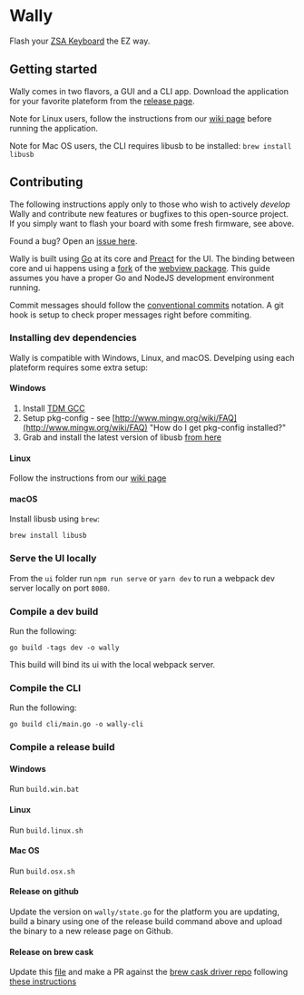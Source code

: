 # Wally

Flash your [ZSA Keyboard](https://ergodox-ez.com) the EZ way.

## Getting started

Wally comes in two flavors, a GUI and a CLI app.
Download the application for your favorite plateform from the [release page](https://github.com/zsa/wally/releases).

Note for Linux users, follow the instructions from our [wiki page](https://github.com/zsa/wally/wiki/Linux-install) before running the application.

Note for Mac OS users, the CLI requires libusb to be installed: `brew install libusb`

## Contributing

The following instructions apply only to those who wish to actively _develop_ Wally and contribute new features or bugfixes to this open-source project. If you simply want to flash your board with some fresh firmware, see above.

Found a bug? Open an [issue here](https://github.com/zsa/wally/issues).

Wally is built using [Go](https://golang.org/) at its core and [Preact](https://preactjs.com/) for the UI. The binding between core and ui happens using a [fork](https://github.com/fdidron/webview) of the [webview package](https://github.com/zserge/webview). This guide assumes you have a proper Go and NodeJS development environment running.

Commit messages should follow the [conventional commits](https://www.conventionalcommits.org/) notation. A git hook is setup to check proper messages right before commiting. 

### Installing dev dependencies

Wally is compatible with Windows, Linux, and macOS. Develping using each plateform requires some extra setup:

#### Windows

1. Install [TDM GCC](http://tdm-gcc.tdragon.net/download)
2. Setup pkg-config - see [http://www.mingw.org/wiki/FAQ](http://www.mingw.org/wiki/FAQ) "How do I get pkg-config installed?"
3. Grab and install the latest version of libusb [from here](http://sourceforge.net/projects/libusb/files/libusb-1.0/)

#### Linux

Follow the instructions from our [wiki page](https://github.com/zsa/wally/wiki/Linux-install)

#### macOS

Install libusb using `brew`:

```
brew install libusb
```

### Serve the UI locally

From the `ui` folder run `npm run serve` or `yarn dev` to run a webpack dev server locally on port `8080`.

### Compile a dev build

Run the following:

```
go build -tags dev -o wally
```

This build will bind its ui with the local webpack server.

### Compile the CLI

Run the following:

```
go build cli/main.go -o wally-cli
```

### Compile a release build

#### Windows

Run `build.win.bat`

#### Linux

Run `build.linux.sh`

#### Mac OS

Run `build.osx.sh`

#### Release on github

Update the version on `wally/state.go` for the platform you are updating, build a binary using one of the release build command above and upload the binary to a new release page on Github.

#### Release on brew cask

Update this [file](https://github.com/Homebrew/homebrew-cask-drivers/blob/master/Casks/zsa-wally.rb) and make a PR against the [brew cask driver repo](https://github.com/Homebrew/homebrew-cask-drivers) following [these instructions](https://github.com/Homebrew/homebrew-cask/blob/master/CONTRIBUTING.md#updating-a-cask)


